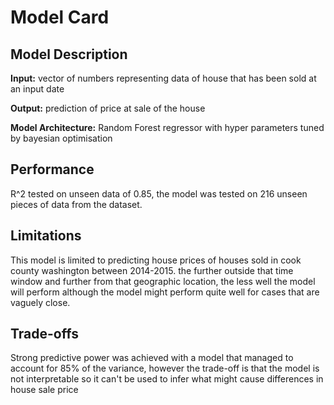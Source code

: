 # Model Card


## Model Description

**Input:** 
vector of numbers representing data of house that has been sold at an input date

**Output:** 
prediction of price at sale of the house 

**Model Architecture:** 
Random Forest regressor with hyper parameters tuned by bayesian optimisation

## Performance

R^2 tested on unseen data of 0.85, the model was tested on 216 unseen pieces of data from the dataset.

## Limitations

This model is limited to predicting house prices of houses sold in cook county washington between 2014-2015. the further outside that time window and further from that geographic location, the less well the model will perform although the model might perform quite well for cases that are vaguely close.

## Trade-offs

Strong predictive power was achieved with a model that managed to account for 85% of the variance, however  the trade-off is that the model is not interpretable so it can't be used to infer what might cause differences in house sale price 
